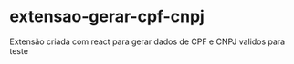 # extensao-gerar-cpf-cnpj
Extensão criada com react para gerar dados de CPF e CNPJ validos para teste
